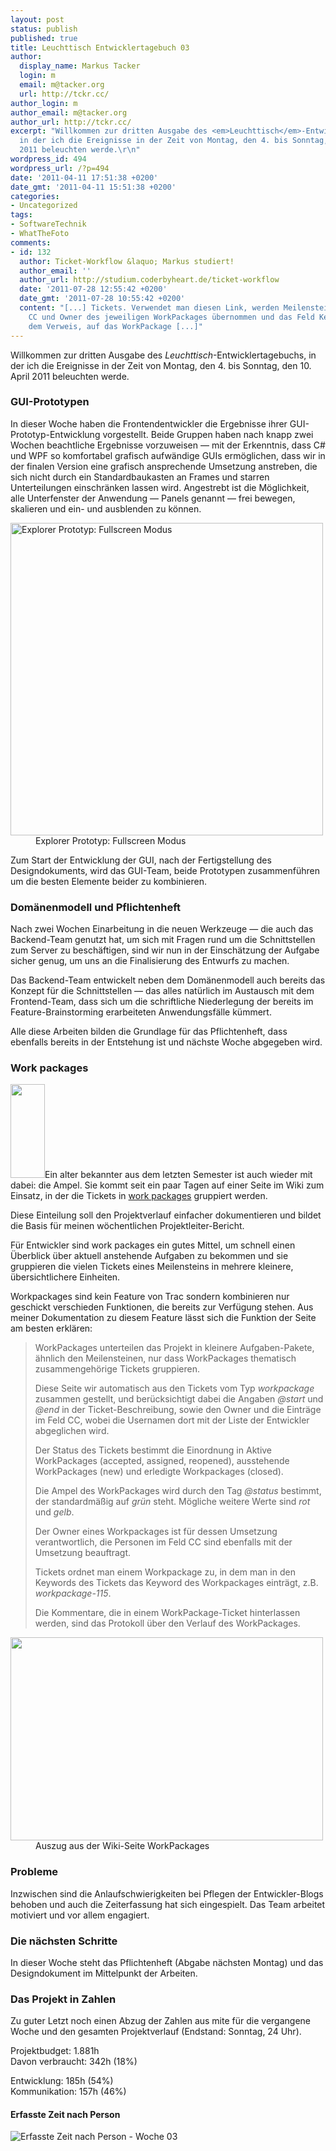 ```yaml
---
layout: post
status: publish
published: true
title: Leuchttisch Entwicklertagebuch 03
author:
  display_name: Markus Tacker
  login: m
  email: m@tacker.org
  url: http://tckr.cc/
author_login: m
author_email: m@tacker.org
author_url: http://tckr.cc/
excerpt: "Willkommen zur dritten Ausgabe des <em>Leuchttisch</em>-Entwicklertagebuchs,
  in der ich die Ereignisse in der Zeit von Montag, den 4. bis Sonntag, den 10. April
  2011 beleuchten werde.\r\n"
wordpress_id: 494
wordpress_url: /?p=494
date: '2011-04-11 17:51:38 +0200'
date_gmt: '2011-04-11 15:51:38 +0200'
categories:
- Uncategorized
tags:
- SoftwareTechnik
- WhatTheFoto
comments:
- id: 132
  author: Ticket-Workflow &laquo; Markus studiert!
  author_email: ''
  author_url: http://studium.coderbyheart.de/ticket-workflow
  date: '2011-07-28 12:55:42 +0200'
  date_gmt: '2011-07-28 10:55:42 +0200'
  content: "[...] Tickets. Verwendet man diesen Link, werden Meilenstein, Komponente,
    CC und Owner des jeweiligen WorkPackages übernommen und das Feld Keywords mit
    dem Verweis, auf das WorkPackage [...]"
---
```

<p>Willkommen zur dritten Ausgabe des <em>Leuchttisch</em>-Entwicklertagebuchs, in der ich die Ereignisse in der Zeit von Montag, den 4. bis Sonntag, den 10. April 2011 beleuchten werde.<br />
<a id="more"></a><a id="more-494"></a></p>
<h3 class="textimage">GUI-Prototypen</h3>
<p>In dieser Woche haben die Frontendentwickler die Ergebnisse ihrer GUI-Prototyp-Entwicklung vorgestellt. Beide Gruppen haben nach knapp zwei Wochen beachtliche Ergebnisse vorzuweisen — mit der Erkenntnis, dass C# und WPF so komfortabel grafisch aufwändige GUIs ermöglichen, dass wir in der finalen Version eine grafisch ansprechende Umsetzung anstreben, die sich nicht durch ein Standardbaukasten an Frames und starren Unterteilungen einschränken lassen wird. Angestrebt ist die Möglichkeit, alle Unterfenster der Anwendung — Panels genannt — frei bewegen, skalieren und ein- und ausblenden zu können.</p>
<dl>
<dt><a href="http://www.flickr.com/photos/tacker/5609709737/"><img src="http://farm5.static.flickr.com/4109/5609709737_aff7c802a3.jpg" alt="Explorer Prototyp: Fullscreen Modus" width="500" /></a></dt>
<dd>Explorer Prototyp: Fullscreen Modus</dd>
</dl>
<p>Zum Start der Entwicklung der GUI, nach der Fertigstellung des Designdokuments, wird das GUI-Team, beide Prototypen zusammenführen um die besten Elemente beider zu kombinieren.</p>
<h3 class="textimage">Domänenmodell und Pflichtenheft</h3>
<p>Nach zwei Wochen Einarbeitung in die neuen Werkzeuge — die auch das Backend-Team genutzt hat, um sich mit Fragen rund um die Schnittstellen zum Server zu beschäftigen, sind wir nun in der Einschätzung der Aufgabe sicher genug, um uns an die Finalisierung des Entwurfs zu machen.</p>
<p>Das Backend-Team entwickelt neben dem Domänenmodell auch bereits das Konzept für die Schnittstellen — das alles natürlich im Austausch mit dem Frontend-Team, dass sich um die schriftliche Niederlegung der bereits im Feature-Brainstorming erarbeiteten Anwendungsfälle kümmert.</p>
<p>Alle diese Arbeiten bilden die Grundlage für das Pflichtenheft, dass ebenfalls bereits in der Entstehung ist und nächste Woche abgegeben wird.</p>
<h3 class="textimage" id="workpackages">Work packages</h3>
<p><img class="alignright size-full wp-image-495" title="Grüne Ampel" src="http://studium.coderbyheart.de/wp-content/uploads/2011/04/ampel-gruen-150.png" alt="" width="55" height="150" />Ein alter bekannter aus dem letzten Semester ist auch wieder mit dabei: die Ampel. Sie kommt seit ein paar Tagen auf einer Seite im Wiki zum Einsatz, in der die Tickets in <a href="http://en.wikipedia.org/wiki/Work_package">work packages</a> gruppiert werden.</p>
<p>Diese Einteilung soll den Projektverlauf einfacher dokumentieren und bildet die Basis für meinen wöchentlichen Projektleiter-Bericht.</p>
<p>Für Entwickler sind work packages ein gutes Mittel, um schnell einen Überblick über aktuell anstehende Aufgaben zu bekommen und sie gruppieren die vielen Tickets eines Meilensteins in mehrere kleinere, übersichtlichere Einheiten.</p>
<p>Workpackages sind kein Feature von Trac sondern kombinieren nur geschickt verschieden Funktionen, die bereits zur Verfügung stehen. Aus meiner Dokumentation zu diesem Feature lässt sich die Funktion der Seite am besten erklären:</p>
<blockquote><p>WorkPackages unterteilen das Projekt in kleinere Aufgaben-Pakete, ähnlich den Meilensteinen, nur dass WorkPackages thematisch zusammengehörige Tickets gruppieren.</p>
<p>Diese Seite wir automatisch aus den Tickets vom Typ <em>workpackage</em> zusammen gestellt, und berücksichtigt dabei die Angaben <em>@start</em> und <em>@end</em> in der Ticket-Beschreibung, sowie den Owner und die Einträge im Feld CC, wobei die Usernamen dort mit der Liste der Entwickler abgeglichen wird.</p>
<p>Der Status des Tickets bestimmt die Einordnung in Aktive WorkPackages (accepted, assigned, reopened), ausstehende WorkPackages (new) und erledigte Workpackages (closed).</p>
<p>Die Ampel des WorkPackages wird durch den Tag <em>@status</em> bestimmt, der standardmäßig auf<em> grün</em> steht. Mögliche weitere Werte sind <em>rot</em> und <em>gelb</em>.</p>
<p>Der Owner eines Workpackages ist für dessen Umsetzung verantwortlich, die Personen im Feld CC sind ebenfalls mit der Umsetzung beauftragt.</p>
<p>Tickets ordnet man einem Workpackage zu, in dem man in den Keywords des Tickets das Keyword des Workpackages einträgt, z.B. <em>workpackage-115</em>.</p>
<p>Die Kommentare, die in einem WorkPackage-Ticket hinterlassen werden, sind das Protokoll über den Verlauf des WorkPackages.</p></blockquote>
<dl>
<dt><img class="alignnone size-full wp-image-496" title="WorkPackage" src="http://studium.coderbyheart.de/wp-content/uploads/2011/04/Bildschirmfoto1.png" alt="" width="500" height="325" /></dt>
<dd>Auszug aus der Wiki-Seite WorkPackages</dd>
</dl>
<h3 class="textimage">Probleme</h3>
<p>Inzwischen sind die Anlaufschwierigkeiten bei Pflegen der Entwickler-Blogs behoben und auch die Zeiterfassung hat sich eingespielt. Das Team arbeitet motiviert und vor allem engagiert.</p>
<h3 class="textimage">Die nächsten Schritte</h3>
<p>In dieser Woche steht das Pflichtenheft (Abgabe nächsten Montag) und das Designdokument im Mittelpunkt der Arbeiten.</p>
<h3 class="textimage">Das Projekt in Zahlen</h3>
<p>Zu guter Letzt noch einen Abzug der Zahlen aus mite für die vergangene Woche und den gesamten Projektverlauf (Endstand: Sonntag, 24 Uhr).</p>
<p>Projektbudget: 1.881h<br />
Davon verbraucht: 342h (18%)</p>
<p>Entwicklung: 185h (54%)<br />
Kommunikation: 157h (46%)</p>
<h4 class="textimage">Erfasste Zeit nach Person</h4>
<p><img src="https://spreadsheets.google.com/oimg?key=0AtTPpgm7INxMdGtxSEpoRFlLTTM4TmFucF84NGJEZmc&amp;oid=4&amp;zx=jnppmh8svmcc" alt="Erfasste Zeit nach Person - Woche 03" /></p>
